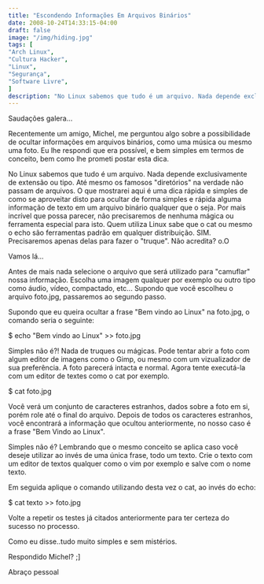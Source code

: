 ```yaml
---
title: "Escondendo Informações Em Arquivos Binários"
date: 2008-10-24T14:33:15-04:00
draft: false
image: "/img/hiding.jpg"
tags: [
"Arch Linux",
"Cultura Hacker",
"Linux",
"Segurança",
"Software Livre",
]
description: "No Linux sabemos que tudo é um arquivo. Nada depende exclusivamente de extensão ou tipo. Até mesmo os famosos diretórios na verdade não passam de arquivos. O que mostrarei aqui é uma dica rápida e simples de como se aproveitar disto para ocultar de forma simples e rápida alguma informação de texto em um arquivo binário qualquer que o seja. Por mais incrível que possa parecer, não precisaremos de nenhuma mágica ou ferramenta especial para isto. Quem utiliza Linux sabe que o cat ou mesmo o echo são ferramentas padrão em qualquer distribuição. SIM. Precisaremos apenas delas para fazer o truque. Não acredita?"
---
```

Saudações galera...




Recentemente um amigo, Michel, me perguntou algo sobre a possibilidade de ocultar informações em arquivos binários, como uma música ou mesmo uma foto. Eu lhe respondi que era possível, e bem simples em termos de conceito, bem como lhe prometi postar esta dica.




No Linux sabemos que tudo é um arquivo. Nada depende exclusivamente de extensão ou tipo. Até mesmo os famosos "diretórios" na verdade não passam de arquivos. O que mostrarei aqui é uma dica rápida e simples de como se aproveitar disto para ocultar de forma simples e rápida alguma informação de texto em um arquivo binário qualquer que o seja. Por mais incrível que possa parecer, não precisaremos de nenhuma mágica ou ferramenta especial para isto. Quem utiliza Linux sabe que o cat ou mesmo o echo são ferramentas padrão em qualquer distribuição. SIM. Precisaremos apenas delas para fazer o "truque". Não acredita? o.O




Vamos lá...




Antes de mais nada selecione o arquivo que será utilizado para "camuflar" nossa informação. Escolha uma imagem qualquer por exemplo ou outro tipo como áudio, vídeo, compactado, etc... Supondo que você escolheu o arquivo foto.jpg, passaremos ao segundo passo.




Supondo que eu queira ocultar a frase "Bem vindo ao Linux" na foto.jpg, o comando seria o seguinte:




$ echo "Bem vindo ao Linux" >> foto.jpg




Simples não é?! Nada de truques ou mágicas. Pode tentar abrir a foto com algum editor de imagens como o Gimp, ou mesmo com um vizualizador de sua preferência. A foto parecerá intacta e normal. Agora tente executá-la com um editor de textes como o cat por exemplo.




$ cat foto.jpg




Você verá um conjunto de caracteres estranhos, dados sobre a foto em si, porém role até o final do arquivo. Depois de todos os caracteres estranhos, você encontrará a informação que ocultou anteriormente, no nosso caso é a frase "Bem Vindo ao Linux".




Simples não é? Lembrando que o mesmo conceito se aplica caso você deseje utilizar ao invés de uma única frase, todo um texto. Crie o texto com um editor de textos qualquer como o vim por exemplo e salve com o nome texto.




Em seguida aplique o comando utilizando desta vez o cat, ao invés do echo:




$ cat texto >> foto.jpg




Volte a repetir os testes já citados anteriormente para ter certeza do sucesso no processo.




Como eu disse..tudo muito simples e sem mistérios.




Respondido Michel? ;]




Abraço pessoal
